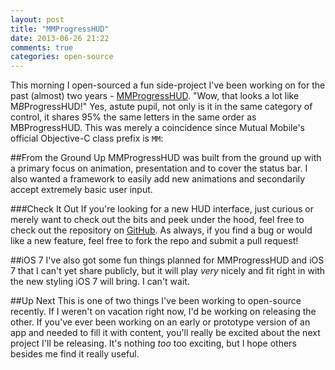 ```yaml
---
layout: post
title: "MMProgressHUD"
date: 2013-06-26 21:22
comments: true
categories: open-source
---
```


This morning I open-sourced a fun side-project I've been working on for the past (almost) two years - [MMProgressHUD](http://mutualmobile.github.io/blog/2013/06/20/mmprogresshud/). "Wow, that looks a lot like M*B*ProgressHUD!" Yes, astute pupil, not only is it in the same category of control, it shares 95% the same letters in the same order as MBProgressHUD. This was merely a coincidence since Mutual Mobile's official Objective-C class prefix is `MM`:

##From the Ground Up
MMProgressHUD was built from the ground up with a primary focus on animation, presentation and to cover the status bar. I also wanted a framework to easily add new animations and secondarily accept extremely basic user input. 

###Check It Out
If you're looking for a new HUD interface, just curious or merely want to check out the bits and peek under the hood, feel free to check out the repository on [GitHub](https://github.com/mutualmobile/MMProgressHUD). As always, if you find a bug or would like a new feature, feel free to fork the repo and submit a pull request!

##iOS 7
I've also got some fun things planned for MMProgressHUD and iOS 7 that I can't yet share publicly, but it will play _very_ nicely and fit right in with the new styling iOS 7 will bring. I can't wait.

##Up Next
This is one of two things I've been working to open-source recently. If I weren't on vacation right now, I'd be working on releasing the other. If you've ever been working on an early or prototype version of an app and needed to fill it with content, you'll really be excited about the next project I'll be releasing. It's nothing _too_ too exciting, but I hope others besides me find it really useful.

